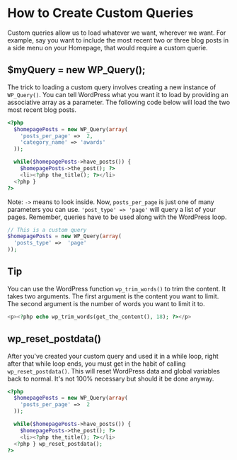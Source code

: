 # How to Create Custom Queries

Custom queries allow us to load whatever we want, wherever we want. For example, say you want to include the most recent two or three blog posts in a side menu on your Homepage, that would require a custom querie.  

## $myQuery = new WP_Query();  
The trick to loading a custom query involves creating a new instance of `WP_Query()`. You can tell WordPress what you want it to load by providing an associative array as a parameter. The following code below will load the two most recent blog posts.

```php
<?php
  $homepagePosts = new WP_Query(array(
    'posts_per_page' =>  2,
    'category_name' => 'awards'
  ));

  while($homepagePosts->have_posts()) {
    $homepagePosts->the_post(); ?>
    <li><?php the_title(); ?></li>
  <?php }
?>
```

Note: `->` means to look inside. Now, `posts_per_page` is just one of many parameters you can use. `'post_type' => 'page'` will query a list of your pages. Remember, queries have to be used along with the WordPress loop.

```php
// This is a custom query
$homepagePosts = new WP_Query(array(
  'posts_type' =>  'page'
));
```

## Tip

You can use the WordPress function `wp_trim_words()` to trim the content. It takes two arguments. The first argument is the content you want to limit. The second argument is the number of words you want to limit it to.

```php
<p><?php echo wp_trim_words(get_the_content(), 18); ?></p>
```

## wp_reset_postdata()

After you've created your custom query and used it in a while loop, right after that while loop ends, you must get in the habit of calling `wp_reset_postdata()`. This will reset WordPress data and global variables back to normal. It's not 100% necessary but should it be done anyway.

```php
<?php
  $homepagePosts = new WP_Query(array(
    'posts_per_page' =>  2
  ));

  while($homepagePosts->have_posts()) {
    $homepagePosts->the_post(); ?>
    <li><?php the_title(); ?></li>
  <?php } wp_reset_postdata();
?>
```
